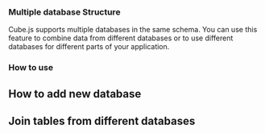 ### Multiple database Structure

Cube.js supports multiple databases in the same schema. You can use this feature to combine data from different databases or to use different databases for different parts of your application.

### How to use

## How to add new database

## Join tables from different databases
